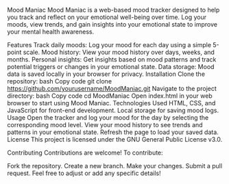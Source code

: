 Mood Maniac
Mood Maniac is a web-based mood tracker designed to help you track and reflect on your emotional well-being over time. Log your moods, view trends, and gain insights into your emotional state to improve your mental health awareness.

Features
Track daily moods: Log your mood for each day using a simple 5-point scale.
Mood history: View your mood history over days, weeks, and months.
Personal insights: Get insights based on mood patterns and track potential triggers or changes in your emotional state.
Data storage: Mood data is saved locally in your browser for privacy.
Installation
Clone the repository:
bash
Copy code
git clone https://github.com/yourusername/MoodManiac.git
Navigate to the project directory:
bash
Copy code
cd MoodManiac
Open index.html in your web browser to start using Mood Maniac.
Technologies Used
HTML, CSS, and JavaScript for front-end development.
Local storage for saving mood logs.
Usage
Open the tracker and log your mood for the day by selecting the corresponding mood level.
View your mood history to see trends and patterns in your emotional state.
Refresh the page to load your saved data.
License
This project is licensed under the GNU General Public License v3.0.

Contributing
Contributions are welcome! To contribute:

Fork the repository.
Create a new branch.
Make your changes.
Submit a pull request.
Feel free to adjust or add any specific details!







